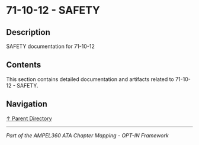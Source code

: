 # 71-10-12 - SAFETY

## Description

SAFETY documentation for 71-10-12

## Contents

This section contains detailed documentation and artifacts related to 71-10-12 - SAFETY.

## Navigation

[↑ Parent Directory](../README.md)

---

*Part of the AMPEL360 ATA Chapter Mapping - OPT-IN Framework*
